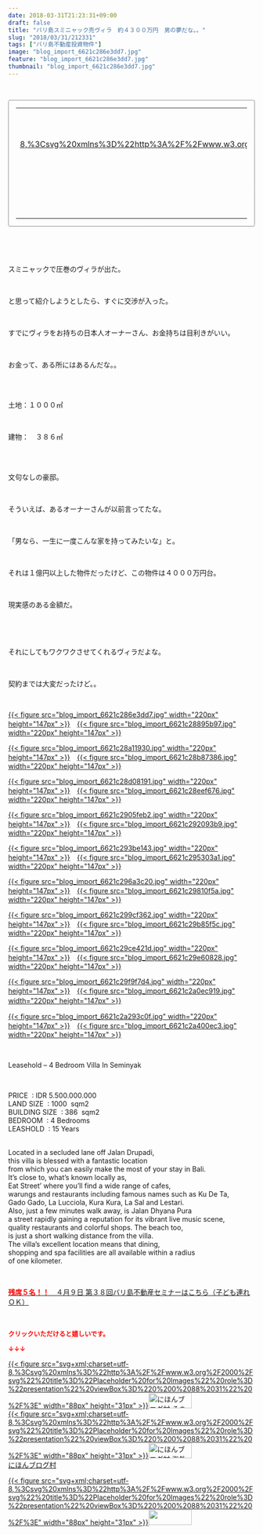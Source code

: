 ```yaml
---
date: 2018-03-31T21:23:31+09:00
draft: false
title: "バリ島スミニャック売ヴィラ　約４３００万円　男の夢だな。。"
slug: "2018/03/31/212331"
tags: ["バリ島不動産投資物件"]
image: "blog_import_6621c286e3dd7.jpg"
feature: "blog_import_6621c286e3dd7.jpg"
thumbnail: "blog_import_6621c286e3dd7.jpg"
---
```

<p> </p><div contenteditable="false" style="padding: 15px; border-radius: 4px; border: 1px dotted currentColor; border-image: none;"><table border="0" cellpadding="0" cellspacing="0" style="margin: 0px; table-layout: fixed;" width="100%">	<tbody width="100%">		<tr>			<td aligin="center" style="vertical-align: middle;" width="95"><span style="text-align: center; display: block;"><a href="affiliate.do?affiliateId=37079566" alt0="BlogAffiliate" target="_blank" rel="nofollow">{{< figure src="svg+xml;charset=utf-8,%3Csvg%20xmlns%3D%22http%3A%2F%2Fwww.w3.org%2F2000%2Fsvg%22%20title%3D%22Placeholder%20for%20Images%22%20role%3D%22presentation%22%20viewBox%3D%220%200%201%201%22%20%2F%3E"  >}}<noscript><img alt="稼げる人の常識、稼げない人の常識" border="0" data-img="affiliate" src="https://images-fe.ssl-images-amazon.com/images/I/51Ft8zEBpkL._SL160_.jpg" style="margin: 0px; vertical-align: middle; max-width: 95px;"></noscript></a></span></td>			<td style="line-height: 1.5; padding-left: 15px; vertical-align: middle;"><a href="affiliate.do?affiliateId=37079566" alt0="BlogAffiliate" target="_blank" rel="nofollow">稼げる人の常識、稼げない人の常識</a>			<div style="padding: 3px 0px;">1,200円</div>			<div style="font-size: 0.83em;">Amazon</div></td>		</tr>	</tbody></table></div><p> </p><p> </p><p>スミニャックで圧巻のヴィラが出た。</p><p> </p><p>と思って紹介しようとしたら、すぐに交渉が入った。</p><p> </p><p>すでにヴィラをお持ちの日本人オーナーさん、お金持ちは目利きがいい。</p><p> </p><p>お金って、ある所にはあるんだな。。</p><p> </p><p><br/>土地：１０００㎡</p><p> </p><p>建物：　３８６㎡</p><p> </p><p><br/>文句なしの豪邸。</p><p> </p><p>そういえば、あるオーナーさんが以前言ってたな。</p><p> </p><p>「男なら、一生に一度こんな家を持ってみたいな」と。</p><p> </p><p>それは１億円以上した物件だったけど、この物件は４０００万円台。</p><p> </p><p>現実感のある金額だ。</p><p> </p><p> </p><p>それにしてもワクワクさせてくれるヴィラだよな。</p><p> </p><p>契約までは大変だったけど。。</p><p> </p><p><a href="blog_import_6621c286e3dd7.jpg">{{< figure src="blog_import_6621c286e3dd7.jpg" width="220px" height="147px" >}}</a>　<a href="blog_import_6621c28895b97.jpg">{{< figure src="blog_import_6621c28895b97.jpg" width="220px" height="147px" >}}</a></p><p><a href="blog_import_6621c28a11930.jpg">{{< figure src="blog_import_6621c28a11930.jpg" width="220px" height="147px" >}}</a>　<a href="blog_import_6621c28b87386.jpg">{{< figure src="blog_import_6621c28b87386.jpg" width="220px" height="147px" >}}</a></p><p><a href="blog_import_6621c28d08191.jpg">{{< figure src="blog_import_6621c28d08191.jpg" width="220px" height="147px" >}}</a>　<a href="blog_import_6621c28eef676.jpg">{{< figure src="blog_import_6621c28eef676.jpg" width="220px" height="147px" >}}</a></p><p><a href="blog_import_6621c2905feb2.jpg">{{< figure src="blog_import_6621c2905feb2.jpg" width="220px" height="147px" >}}</a>　<a href="blog_import_6621c292093b9.jpg">{{< figure src="blog_import_6621c292093b9.jpg" width="220px" height="147px" >}}</a></p><p><a href="blog_import_6621c293be143.jpg">{{< figure src="blog_import_6621c293be143.jpg" width="220px" height="147px" >}}</a>　<a href="blog_import_6621c295303a1.jpg">{{< figure src="blog_import_6621c295303a1.jpg" width="220px" height="147px" >}}</a></p><p><a href="blog_import_6621c296a3c20.jpg">{{< figure src="blog_import_6621c296a3c20.jpg" width="220px" height="147px" >}}</a>　<a href="blog_import_6621c29810f5a.jpg">{{< figure src="blog_import_6621c29810f5a.jpg" width="220px" height="147px" >}}</a></p><p><a href="blog_import_6621c299cf362.jpg">{{< figure src="blog_import_6621c299cf362.jpg" width="220px" height="147px" >}}</a>　<a href="blog_import_6621c29b85f5c.jpg">{{< figure src="blog_import_6621c29b85f5c.jpg" width="220px" height="147px" >}}</a></p><p><a href="blog_import_6621c29ce421d.jpg">{{< figure src="blog_import_6621c29ce421d.jpg" width="220px" height="147px" >}}</a>　<a href="blog_import_6621c29e60828.jpg">{{< figure src="blog_import_6621c29e60828.jpg" width="220px" height="147px" >}}</a></p><p><a href="blog_import_6621c29f9f7d4.jpg">{{< figure src="blog_import_6621c29f9f7d4.jpg" width="220px" height="147px" >}}</a>　<a href="blog_import_6621c2a0ec919.jpg">{{< figure src="blog_import_6621c2a0ec919.jpg" width="220px" height="147px" >}}</a>　</p><p><a href="blog_import_6621c2a293c0f.jpg">{{< figure src="blog_import_6621c2a293c0f.jpg" width="220px" height="147px" >}}</a>　<a href="blog_import_6621c2a400ec3.jpg">{{< figure src="blog_import_6621c2a400ec3.jpg" width="220px" height="147px" >}}</a></p><p> </p><p>Leasehold – 4 Bedroom Villa In Seminyak</p><p> </p><p>PRICE  : IDR 5.500.000.000<br/>LAND SIZE  : 1000  sqm2<br/>BUILDING SIZE  : 386  sqm2<br/>BEDROOM  : 4 Bedrooms<br/>LEASHOLD  : 15 Years</p><p><br/>Located in a secluded lane off Jalan Drupadi,<br/>this villa is blessed with a fantastic location<br/>from which you can easily make the most of your stay in Bali.<br/>It’s close to, what’s known locally as,<br/>Eat Street’ where you’ll find a wide range of cafes,<br/>warungs and restaurants including famous names such as Ku De Ta,<br/>Gado Gado, La Lucciola, Kura Kura, La Sal and Lestari.<br/>Also, just a few minutes walk away, is Jalan Dhyana Pura<br/>a street rapidly gaining a reputation for its vibrant live music scene,<br/>quality restaurants and colorful shops. The beach too,<br/>is just a short walking distance from the villa.<br/>The villa’s excellent location means that dining,<br/>shopping and spa facilities are all available within a radius<br/>of one kilometer.</p><p> </p><p><span style="text-decoration: underline;"><a href="iin.co.jp" target="_blank"><span style="font-weight: bold;"><span style="color: rgb(255, 0, 0);">残席５名！！　</span></span>４月９日 第３８回バリ島不動産セミナーはこちら（子ども連れＯＫ）</a></span></p><p> </p><p><font color="#ff0000" size="2"><strong>クリックいただけると嬉しいです。</strong></font></p><p><font color="#ff0000" size="2"><strong>↓↓↓</strong></font></p><p><a href="ranking.html?p_cid=01260127" id="&amp;blogmura_banner" target="_blank">{{< figure src="svg+xml;charset=utf-8,%3Csvg%20xmlns%3D%22http%3A%2F%2Fwww.w3.org%2F2000%2Fsvg%22%20title%3D%22Placeholder%20for%20Images%22%20role%3D%22presentation%22%20viewBox%3D%220%200%2088%2031%22%20%2F%3E" width="88px" height="31px" >}}<noscript><img alt="にほんブログ村 その他生活ブログ 不動産投資へ" border="0" height="31" src="https://img-proxy.blog-video.jp/images?url=http%3A%2F%2Flife.blogmura.com%2Fhudousantoushi%2Fimg%2Fhudousantoushi88_31.gif" width="88"></noscript></a><br/><a href="ranking.html?p_cid=01260127" target="_blank">{{< figure src="svg+xml;charset=utf-8,%3Csvg%20xmlns%3D%22http%3A%2F%2Fwww.w3.org%2F2000%2Fsvg%22%20title%3D%22Placeholder%20for%20Images%22%20role%3D%22presentation%22%20viewBox%3D%220%200%2088%2031%22%20%2F%3E" width="88px" height="31px" >}}<noscript><img alt="にほんブログ村 海外生活ブログ バリ島情報へ" border="0" height="31" src="https://img-proxy.blog-video.jp/images?url=http%3A%2F%2Foverseas.blogmura.com%2Fbali%2Fimg%2Fbali88_31.gif" width="88"></noscript></a><br/><a href="ranking.html?p_cid=01260127" target="_blank">にほんブログ村</a></p><p><a href="link.php?1804582" title="人気ブログランキングへ">{{< figure src="svg+xml;charset=utf-8,%3Csvg%20xmlns%3D%22http%3A%2F%2Fwww.w3.org%2F2000%2Fsvg%22%20title%3D%22Placeholder%20for%20Images%22%20role%3D%22presentation%22%20viewBox%3D%220%200%2088%2031%22%20%2F%3E" width="88px" height="31px" >}}<noscript><img border="0" height="31" src="https://blog.with2.net/img/banner/banner_22.gif" width="88"></noscript></a></p><p> </p>

